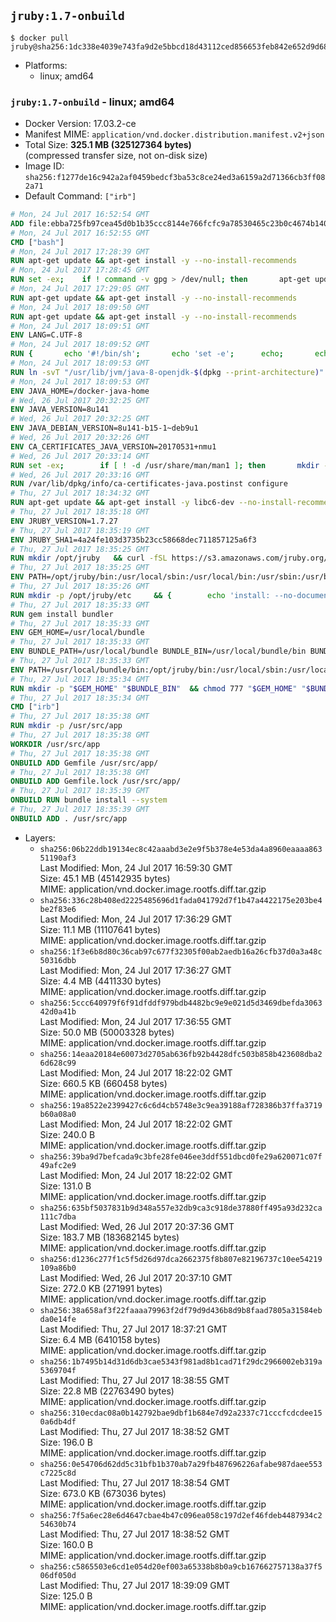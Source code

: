 ## `jruby:1.7-onbuild`

```console
$ docker pull jruby@sha256:1dc338e4039e743fa9d2e5bbcd18d43112ced856653feb842e652d9d6896a52f
```

-	Platforms:
	-	linux; amd64

### `jruby:1.7-onbuild` - linux; amd64

-	Docker Version: 17.03.2-ce
-	Manifest MIME: `application/vnd.docker.distribution.manifest.v2+json`
-	Total Size: **325.1 MB (325127364 bytes)**  
	(compressed transfer size, not on-disk size)
-	Image ID: `sha256:f1277de16c942a2af0459bedcf3ba53c8ce24ed3a6159a2d71366cb3ff082a71`
-	Default Command: `["irb"]`

```dockerfile
# Mon, 24 Jul 2017 16:52:54 GMT
ADD file:ebba725fb97cea45d0b1b35ccc8144e766fcfc9a78530465c23b0c4674b14042 in / 
# Mon, 24 Jul 2017 16:52:55 GMT
CMD ["bash"]
# Mon, 24 Jul 2017 17:28:39 GMT
RUN apt-get update && apt-get install -y --no-install-recommends 		ca-certificates 		curl 		wget 	&& rm -rf /var/lib/apt/lists/*
# Mon, 24 Jul 2017 17:28:45 GMT
RUN set -ex; 	if ! command -v gpg > /dev/null; then 		apt-get update; 		apt-get install -y --no-install-recommends 			gnupg2 			dirmngr 		; 		rm -rf /var/lib/apt/lists/*; 	fi
# Mon, 24 Jul 2017 17:29:05 GMT
RUN apt-get update && apt-get install -y --no-install-recommends 		bzr 		git 		mercurial 		openssh-client 		subversion 				procps 	&& rm -rf /var/lib/apt/lists/*
# Mon, 24 Jul 2017 18:09:50 GMT
RUN apt-get update && apt-get install -y --no-install-recommends 		bzip2 		unzip 		xz-utils 	&& rm -rf /var/lib/apt/lists/*
# Mon, 24 Jul 2017 18:09:51 GMT
ENV LANG=C.UTF-8
# Mon, 24 Jul 2017 18:09:52 GMT
RUN { 		echo '#!/bin/sh'; 		echo 'set -e'; 		echo; 		echo 'dirname "$(dirname "$(readlink -f "$(which javac || which java)")")"'; 	} > /usr/local/bin/docker-java-home 	&& chmod +x /usr/local/bin/docker-java-home
# Mon, 24 Jul 2017 18:09:53 GMT
RUN ln -svT "/usr/lib/jvm/java-8-openjdk-$(dpkg --print-architecture)" /docker-java-home
# Mon, 24 Jul 2017 18:09:53 GMT
ENV JAVA_HOME=/docker-java-home
# Wed, 26 Jul 2017 20:32:25 GMT
ENV JAVA_VERSION=8u141
# Wed, 26 Jul 2017 20:32:25 GMT
ENV JAVA_DEBIAN_VERSION=8u141-b15-1~deb9u1
# Wed, 26 Jul 2017 20:32:26 GMT
ENV CA_CERTIFICATES_JAVA_VERSION=20170531+nmu1
# Wed, 26 Jul 2017 20:33:14 GMT
RUN set -ex; 		if [ ! -d /usr/share/man/man1 ]; then 		mkdir -p /usr/share/man/man1; 	fi; 		apt-get update; 	apt-get install -y 		openjdk-8-jdk="$JAVA_DEBIAN_VERSION" 		ca-certificates-java="$CA_CERTIFICATES_JAVA_VERSION" 	; 	rm -rf /var/lib/apt/lists/*; 		[ "$(readlink -f "$JAVA_HOME")" = "$(docker-java-home)" ]; 		update-alternatives --get-selections | awk -v home="$(readlink -f "$JAVA_HOME")" 'index($3, home) == 1 { $2 = "manual"; print | "update-alternatives --set-selections" }'; 	update-alternatives --query java | grep -q 'Status: manual'
# Wed, 26 Jul 2017 20:33:16 GMT
RUN /var/lib/dpkg/info/ca-certificates-java.postinst configure
# Thu, 27 Jul 2017 18:34:32 GMT
RUN apt-get update && apt-get install -y libc6-dev --no-install-recommends && rm -rf /var/lib/apt/lists/*
# Thu, 27 Jul 2017 18:35:18 GMT
ENV JRUBY_VERSION=1.7.27
# Thu, 27 Jul 2017 18:35:19 GMT
ENV JRUBY_SHA1=4a24fe103d3735b23cc58668dec711857125a6f3
# Thu, 27 Jul 2017 18:35:25 GMT
RUN mkdir /opt/jruby   && curl -fSL https://s3.amazonaws.com/jruby.org/downloads/${JRUBY_VERSION}/jruby-bin-${JRUBY_VERSION}.tar.gz -o /tmp/jruby.tar.gz   && echo "$JRUBY_SHA1 /tmp/jruby.tar.gz" | sha1sum -c -   && tar -zx --strip-components=1 -f /tmp/jruby.tar.gz -C /opt/jruby   && rm /tmp/jruby.tar.gz   && update-alternatives --install /usr/local/bin/ruby ruby /opt/jruby/bin/jruby 1
# Thu, 27 Jul 2017 18:35:25 GMT
ENV PATH=/opt/jruby/bin:/usr/local/sbin:/usr/local/bin:/usr/sbin:/usr/bin:/sbin:/bin
# Thu, 27 Jul 2017 18:35:26 GMT
RUN mkdir -p /opt/jruby/etc 	&& { 		echo 'install: --no-document'; 		echo 'update: --no-document'; 	} >> /opt/jruby/etc/gemrc
# Thu, 27 Jul 2017 18:35:33 GMT
RUN gem install bundler
# Thu, 27 Jul 2017 18:35:33 GMT
ENV GEM_HOME=/usr/local/bundle
# Thu, 27 Jul 2017 18:35:33 GMT
ENV BUNDLE_PATH=/usr/local/bundle BUNDLE_BIN=/usr/local/bundle/bin BUNDLE_SILENCE_ROOT_WARNING=1 BUNDLE_APP_CONFIG=/usr/local/bundle
# Thu, 27 Jul 2017 18:35:33 GMT
ENV PATH=/usr/local/bundle/bin:/opt/jruby/bin:/usr/local/sbin:/usr/local/bin:/usr/sbin:/usr/bin:/sbin:/bin
# Thu, 27 Jul 2017 18:35:34 GMT
RUN mkdir -p "$GEM_HOME" "$BUNDLE_BIN" 	&& chmod 777 "$GEM_HOME" "$BUNDLE_BIN"
# Thu, 27 Jul 2017 18:35:34 GMT
CMD ["irb"]
# Thu, 27 Jul 2017 18:35:38 GMT
RUN mkdir -p /usr/src/app
# Thu, 27 Jul 2017 18:35:38 GMT
WORKDIR /usr/src/app
# Thu, 27 Jul 2017 18:35:38 GMT
ONBUILD ADD Gemfile /usr/src/app/
# Thu, 27 Jul 2017 18:35:38 GMT
ONBUILD ADD Gemfile.lock /usr/src/app/
# Thu, 27 Jul 2017 18:35:39 GMT
ONBUILD RUN bundle install --system
# Thu, 27 Jul 2017 18:35:39 GMT
ONBUILD ADD . /usr/src/app
```

-	Layers:
	-	`sha256:06b22ddb19134ec8c42aaabd3e2e9f5b378e4e53da4a8960eaaaa86351190af3`  
		Last Modified: Mon, 24 Jul 2017 16:59:30 GMT  
		Size: 45.1 MB (45142935 bytes)  
		MIME: application/vnd.docker.image.rootfs.diff.tar.gzip
	-	`sha256:336c28b408ed2225485696d1fada041792d7f1b47a4422175e203be4be2f83e6`  
		Last Modified: Mon, 24 Jul 2017 17:36:29 GMT  
		Size: 11.1 MB (11107641 bytes)  
		MIME: application/vnd.docker.image.rootfs.diff.tar.gzip
	-	`sha256:1f3e6b8d80c36cab97c677f32305f00ab2aedb16a26cfb37d0a3a48c50316dbb`  
		Last Modified: Mon, 24 Jul 2017 17:36:27 GMT  
		Size: 4.4 MB (4411330 bytes)  
		MIME: application/vnd.docker.image.rootfs.diff.tar.gzip
	-	`sha256:5ccc640979f6f91dfddf979bdb4482bc9e9e021d5d3469dbefda306342d0a41b`  
		Last Modified: Mon, 24 Jul 2017 17:36:55 GMT  
		Size: 50.0 MB (50003328 bytes)  
		MIME: application/vnd.docker.image.rootfs.diff.tar.gzip
	-	`sha256:14eaa20184e60073d2705ab636fb92b4428dfc503b858b423608dba26d628c99`  
		Last Modified: Mon, 24 Jul 2017 18:22:02 GMT  
		Size: 660.5 KB (660458 bytes)  
		MIME: application/vnd.docker.image.rootfs.diff.tar.gzip
	-	`sha256:19a8522e2399427c6c6d4cb5748e3c9ea39188af728386b37ffa3719b60a08a0`  
		Last Modified: Mon, 24 Jul 2017 18:22:02 GMT  
		Size: 240.0 B  
		MIME: application/vnd.docker.image.rootfs.diff.tar.gzip
	-	`sha256:39ba9d7befcada9c3bfe28fe046ee3ddf551dbcd0fe29a620071c07f49afc2e9`  
		Last Modified: Mon, 24 Jul 2017 18:22:02 GMT  
		Size: 131.0 B  
		MIME: application/vnd.docker.image.rootfs.diff.tar.gzip
	-	`sha256:635bf5037831b9d348a557e32db9ca3c918de37880ff495a93d232ca111c7dba`  
		Last Modified: Wed, 26 Jul 2017 20:37:36 GMT  
		Size: 183.7 MB (183682145 bytes)  
		MIME: application/vnd.docker.image.rootfs.diff.tar.gzip
	-	`sha256:d1236c277f1c5f5d26d97dca2662375f8b807e82196737c10ee54219109a86b0`  
		Last Modified: Wed, 26 Jul 2017 20:37:10 GMT  
		Size: 272.0 KB (271991 bytes)  
		MIME: application/vnd.docker.image.rootfs.diff.tar.gzip
	-	`sha256:38a658af3f22faaaa79963f2df79d9d436b8d9b8faad7805a31584ebda0e14fe`  
		Last Modified: Thu, 27 Jul 2017 18:37:21 GMT  
		Size: 6.4 MB (6410158 bytes)  
		MIME: application/vnd.docker.image.rootfs.diff.tar.gzip
	-	`sha256:1b7495b14d31d6db3cae5343f981ad8b1cad71f29dc2966002eb319a5369704f`  
		Last Modified: Thu, 27 Jul 2017 18:38:55 GMT  
		Size: 22.8 MB (22763490 bytes)  
		MIME: application/vnd.docker.image.rootfs.diff.tar.gzip
	-	`sha256:310ecdac08a0b142792bae9dbf1b684e7d92a2337c71cccfcdcdee150a6db4df`  
		Last Modified: Thu, 27 Jul 2017 18:38:52 GMT  
		Size: 196.0 B  
		MIME: application/vnd.docker.image.rootfs.diff.tar.gzip
	-	`sha256:0e54706d62dd5c31bfb1b370ab7a29fb487696226afabe987daee553c7225c8d`  
		Last Modified: Thu, 27 Jul 2017 18:38:54 GMT  
		Size: 673.0 KB (673036 bytes)  
		MIME: application/vnd.docker.image.rootfs.diff.tar.gzip
	-	`sha256:7f5a6ec28e6d4647cbae4b47c096ea058c197d2ef46fdeb4487934c254630b74`  
		Last Modified: Thu, 27 Jul 2017 18:38:52 GMT  
		Size: 160.0 B  
		MIME: application/vnd.docker.image.rootfs.diff.tar.gzip
	-	`sha256:c5865503e6cd1e054d20ef003a65338b8b0a9cb167662757138a37f506df050d`  
		Last Modified: Thu, 27 Jul 2017 18:39:09 GMT  
		Size: 125.0 B  
		MIME: application/vnd.docker.image.rootfs.diff.tar.gzip
